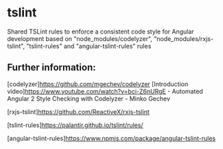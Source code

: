 # tslint

Shared TSLint rules to enforce a consistent code style for Angular development based on "node_modules/codelyzer", "node_modules/rxjs-tslint", "tslint-rules" and "angular-tslint-rules" rules

## Further information:<br>
[codelyzer]https://github.com/mgechev/codelyzer
[Introduction video]https://www.youtube.com/watch?v=bci-Z6nURgE - Automated Angular 2 Style Checking with Codelyzer - Minko Gechev

[rxjs-tslint]https://github.com/ReactiveX/rxjs-tslint

[tslint-rules]https://palantir.github.io/tslint/rules/

[angular-tslint-rules]https://www.npmjs.com/package/angular-tslint-rules
